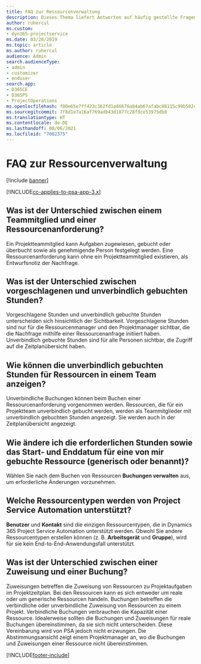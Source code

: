 ```yaml
---
title: FAQ zur Ressourcenverwaltung
description: Dieses Thema liefert Antworten auf häufig gestellte Fragen zur Ressourcenverwaltung.
author: ruhercul
ms.custom:
- dyn365-projectservice
ms.date: 03/28/2019
ms.topic: article
ms.author: ruhercul
audience: Admin
search.audienceType:
- admin
- customizer
- enduser
search.app:
- D365CE
- D365PS
- ProjectOperations
ms.openlocfilehash: f80e65e7ff423c362fd1a86676a84ab67afabc88115c99b582c5eefa6c725a46
ms.sourcegitcommit: 7f8d1e7a16af769adb43d1877c28fdce53975db8
ms.translationtype: HT
ms.contentlocale: de-DE
ms.lasthandoff: 08/06/2021
ms.locfileid: "7002375"
---
```

# <a name="resource-management-faq"></a>FAQ zur Ressourcenverwaltung

[!include [banner](../includes/psa-now-project-operations.md)]

[!INCLUDE[cc-applies-to-psa-app-3.x](../includes/cc-applies-to-psa-app-3x.md)]

## <a name="what-is-the-difference-between-a-team-member-and-a-resource-requirement"></a>Was ist der Unterschied zwischen einem Teammitglied und einer Ressourcenanforderung?

Ein Projektteammitglied kann Aufgaben zugewiesen, gebucht oder überbucht sowie als genehmigende Person festgelegt werden. Eine Ressourcenanforderung kann ohne ein Projektteammitglied existieren, als Entwurfsnotiz der Nachfrage. 

## <a name="what-is-the-difference-between-proposed-and-soft-booked-hours"></a>Was ist der Unterschied zwischen vorgeschlagenen und unverbindlich gebuchten Stunden?

Vorgeschlagene Stunden und unverbindlich gebuchte Stunden unterscheiden sich hinsichtlich der Sichtbarkeit. Vorgeschlagene Stunden sind nur für die Ressourcenmanager und den Projektmanager sichtbar, die die Nachfrage mithilfe einer Ressourcenanfrage initiiert haben. Unverbindlich gebuchte Stunden sind für alle Personen sichtbar, die Zugriff auf die Zeitplanübersicht haben.

## <a name="how-can-i-see-the-soft-booked-hours-for-resources-on-a-team"></a>Wie können die unverbindlich gebuchten Stunden für Ressourcen in einem Team anzeigen?

Unverbindliche Buchungen können beim Buchen einer Ressourcenanforderung vorgenommen werden. Ressourcen, die für ein Projektteam unverbindlich gebucht werden, werden als Teammitglieder mit unverbindlich gebuchten Stunden angezeigt. Sie werden auch in der Zeitplanübersicht angezeigt.

## <a name="how-do-i-change-the-required-hours-and-the-start-and-end-dates-for-a-resource-generic-or-named-that-i-booked"></a>Wie ändere ich die erforderlichen Stunden sowie das Start- und Enddatum für eine von mir gebuchte Ressource (generisch oder benannt)?

Wählen Sie nach dem Buchen von Ressourcen **Buchungen verwalten** aus, um erforderliche Änderungen vorzunehmen.

## <a name="what-resources-types-does-project-service-automation-support"></a>Welche Ressourcentypen werden von Project Service Automation unterstützt?

**Benutzer** und **Kontakt** sind die einzigen Ressourcentypen, die in Dynamics 365 Project Service Automation unterstützt werden. Obwohl Sie andere Ressourcentypen erstellen können (z. B. **Arbeitsgerät** und **Gruppe**), wird für sie kein End-to-End-Anwendungsfall unterstützt.

## <a name="what-is-the-difference-between-an-assignment-and-a-booking"></a>Was ist der Unterschied zwischen einer Zuweisung und einer Buchung?

Zuweisungen betreffen die Zuweisung von Ressourcen zu Projektaufgaben im Projektzeitplan. Bei den Ressourcen kann es sich entweder um reale oder um generische Ressourcen handeln. Buchungen betreffen die verbindliche oder unverbindliche Zuweisung von Ressourcen zu einem Projekt. Verbindliche Buchungen verbrauchen die Kapazität einer Ressource. Idealerweise sollten die Buchungen und Zuweisungen für reale Buchungen übereinstimmen, da sie sich nicht unterscheiden. Diese Vereinbarung wird von PSA jedoch nicht erzwungen. Die Abstimmungsansicht zeigt einem Projektmanager an, wo die Buchungen und Zuweisungen einer Ressource nicht übereinstimmen.


[!INCLUDE[footer-include](../includes/footer-banner.md)]